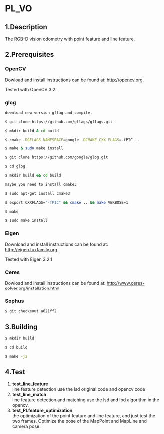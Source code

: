 # PL_VO

## 1.Description
The RGB-D vision odometry with point feature and line feature. 

## 2.Prerequisites

### OpenCV
Dowload and install instructions can be found at: http://opencv.org.

Tested with OpenCV 3.2.

### glog
```sh
download new version gflag and compile.

$ git clone https://github.com/gflags/gflags.git

$ mkdir build & cd build

$ cmake -DGFLAGS_NAMESPACE=google -DCMAKE_CXX_FLAGS=-fPIC ..

$ make & sudo make install

$ git clone https://github.com/google/glog.git

$ cd glog

$ mkdir build && cd build

maybe you need to install cmake3

$ sudo apt-get install cmake3

$ export CXXFLAGS="-fPIC" && cmake .. && make VERBOSE=1

$ make

$ sudo make install
```
### Eigen
 Download and install instructions can be found at: http://eigen.tuxfamily.org.

 Tested with Eigen 3.2.1

### Ceres
Dowload and install instructions can be found at: http://www.ceres-solver.org/installation.html

### Sophus
```sh
$ git checkeout a621ff2
```

## 3.Building
```sh
$ mkdir build

$ cd build

$ make -j2
```

## 4.Test
1. **test_line_feature** \
line feature detection use the lsd original code and opencv code
2. **test_line_match** \
line feature detection and matching use the lsd and lbd algorithm in the opencv.
2. **test_PLfeature_optimization** \
the optimization of the point feature and line feature, and just test the two frames. Optimize
the pose of the MapPoint and MapLine and camera pose.
